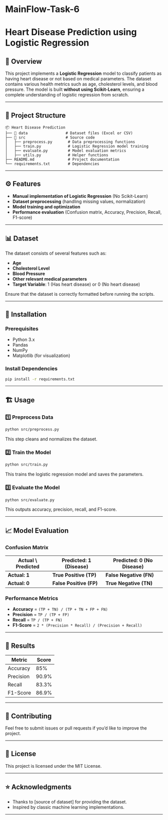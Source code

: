 # MainFlow-Task-6

# Heart Disease Prediction using Logistic Regression

## 📌 Overview
This project implements a **Logistic Regression** model to classify patients as having heart disease or not based on medical parameters. The dataset contains various health metrics such as age, cholesterol levels, and blood pressure. The model is built **without using Scikit-Learn**, ensuring a complete understanding of logistic regression from scratch.

---

## 📂 Project Structure
```
📦 Heart Disease Prediction
├── 📁 data                 # Dataset files (Excel or CSV)
├── 📁 src                  # Source code
│   ├── preprocess.py       # Data preprocessing functions
│   ├── train.py            # Logistic Regression model training
│   ├── evaluate.py         # Model evaluation metrics
│   ├── utils.py            # Helper functions
├── README.md               # Project documentation
└── requirements.txt        # Dependencies
```

---

## ⚙️ Features
- **Manual implementation of Logistic Regression** (No Scikit-Learn)
- **Dataset preprocessing** (handling missing values, normalization)
- **Model training and optimization**
- **Performance evaluation** (Confusion matrix, Accuracy, Precision, Recall, F1-score)

---

## 📊 Dataset
The dataset consists of several features such as:
- **Age**
- **Cholesterol Level**
- **Blood Pressure**
- **Other relevant medical parameters**
- **Target Variable**: 1 (Has heart disease) or 0 (No heart disease)

Ensure that the dataset is correctly formatted before running the scripts.

---

## 🚀 Installation
### Prerequisites
- Python 3.x
- Pandas
- NumPy
- Matplotlib (for visualization)

### Install Dependencies
```bash
pip install -r requirements.txt
```

---

## 🏗️ Usage
### 1️⃣ Preprocess Data
```bash
python src/preprocess.py
```
This step cleans and normalizes the dataset.

### 2️⃣ Train the Model
```bash
python src/train.py
```
This trains the logistic regression model and saves the parameters.

### 3️⃣ Evaluate the Model
```bash
python src/evaluate.py
```
This outputs accuracy, precision, recall, and F1-score.

---

## 📈 Model Evaluation
### Confusion Matrix
| Actual \ Predicted | Predicted: 1 (Disease) | Predicted: 0 (No Disease) |
|-------------------|---------------------|-----------------|
| **Actual: 1** | **True Positive (TP)** | **False Negative (FN)** |
| **Actual: 0** | **False Positive (FP)** | **True Negative (TN)** |

### Performance Metrics
- **Accuracy** = `(TP + TN) / (TP + TN + FP + FN)`
- **Precision** = `TP / (TP + FP)`
- **Recall** = `TP / (TP + FN)`
- **F1-Score** = `2 * (Precision * Recall) / (Precision + Recall)`

---

## 🎯 Results
| Metric | Score |
|--------|-------|
| Accuracy | 85% |
| Precision | 90.9% |
| Recall | 83.3% |
| F1-Score | 86.9% |

---

## 🤝 Contributing
Feel free to submit issues or pull requests if you’d like to improve the project.

---

## 📜 License
This project is licensed under the MIT License.

---

## ⭐ Acknowledgments
- Thanks to [source of dataset] for providing the dataset.
- Inspired by classic machine learning implementations.

---



